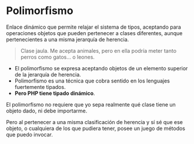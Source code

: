 # Polimorfismo

Enlace dinámico que permite relajar el sistema de tipos, aceptando para operaciones objetos que pueden pertenecer a clases diferentes, aunque pertenecientes a una misma jerarquía de herencia.

> Clase jaula.
> Me acepta animales, pero en ella podría meter tanto perros como gatos... o leones.

- El polimorfismo se expresa aceptando objetos de un elemento superior de la jerarquía de herencia.
- Polimorfismo es una técnica que cobra sentido en los lenguajes fuertemente tipados.
- **Pero PHP tiene tipado dinámico**.

El polimorfismo no requiere que yo sepa realmente qué clase tiene un objeto dado, ni debe importarme.

Pero al pertenecer a una misma clasificación de herencia y sí sé que ese objeto, o cualquiera de los que pudiera tener, posee un juego de métodos que puedo invocar.

